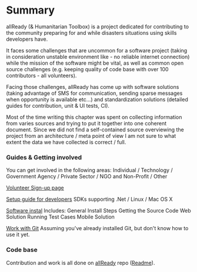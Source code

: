 
# Summary #

allReady (& Humanitarian Toolbox) is a project dedicated for contributing to the community preparing for and while disasters situations using skills developers have.  

It faces some challenges that are uncommon for a software project (taking in consideration unstable environment like - no reliable internet connection) while the mission of the software might be vital, as well as common open source challenges (e.g. keeping quality of code base with over 100 contributors - all volunteers).    

Facing those challenges, allReady has come up with software solutions (taking advantage of SMS for communication, sending sparse messages when opportunity is available etc...) and standardization solutions (detailed guides for contribution, unit & UI tests, CI).  

Most of the time writing this chapter was spent on collecting information from varies sources and trying to put it together into one coherent document. Since we did not find a self-contained source overviewing the project from an architecture / meta point of view I am not sure to what extent the data we have collected is correct / full.



### Guides & Getting involved ###
You can get involved in the following areas: Individual / Technology / Government Agency / Private Sector / NGO and Non-Profit / Other

[Volunteer Sign-up page](http://www.htbox.org/mailinglist/subscribe?backingcontentid=13)

[Setup guide for developers](https://github.com/HTBox/allReady/wiki/Developer-Setup)
SDKs supporting .Net / Linux / Mac OS X

[Software instal](https://github.com/HTBox/allReady/blob/master/docs/prerequisite_install_guide/prerequisite_install_guide.md)
Includes:	General Install Steps
			Getting the Source Code
			Web Solution
			Running Test Cases
			Mobile Solution

[Work with Git](https://github.com/HTBox/allReady/blob/master/docs/git/gitprocess.md)
Assuming you've already installed Git, but don't know how to use it yet.



### Code base ###
Contribution and work is all done on [allReady](https://github.com/HTBox/allReady) repo ([Readme](https://github.com/HTBox/allready/blob/master/README.md)). 



 

